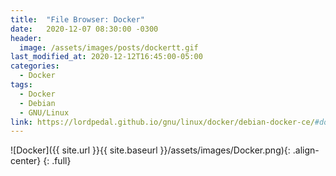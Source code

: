 ```yaml
---
title:  "File Browser: Docker"
date:   2020-12-07 08:30:00 -0300
header:
  image: /assets/images/posts/dockertt.gif
last_modified_at: 2020-12-12T16:45:00-05:00
categories:
  - Docker
tags:
  - Docker
  - Debian
  - GNU/Linux
link: https://lordpedal.github.io/gnu/linux/docker/debian-docker-ce/#docker-file-browser
---
```


![Docker]({{ site.url }}{{ site.baseurl }}/assets/images/Docker.png){: .align-center}
{: .full}
